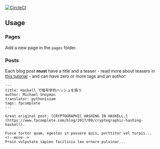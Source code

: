 [![CircleCI](https://circleci.com/gh/futtetennismo/materialize-hakyll/tree/source.svg?style=svg)](https://circleci.com/gh/futtetennismo/materialize-hakyll/tree/source)

## Usage
### Pages
Add a new page in the `pages` folder.


### Posts

Each blog post **must** have a title and a teaser - read more about teasers in
[this tutorial](https://jaspervdj.be/hakyll/tutorials/using-teasers-in-hakyll.html) -
and can have zero or more tags and an author:

```
---
title: Haskell で暗号学的ハッシュを扱う
author: Michael Snoyman
translator: pythonissam
tags: fpcomplete
---

Great original post: [CRYPTOGRAPHIC HASHING IN HASKELL.](https://www.fpcomplete.com/blog/2017/09/cryptographic-hashing-haskell).

Fusce tortor quam, egestas in posuere quis, porttitor vel turpis...
<!--more-->
Proin vulputate sapien facilisis leo ornare pulvinar...
```
